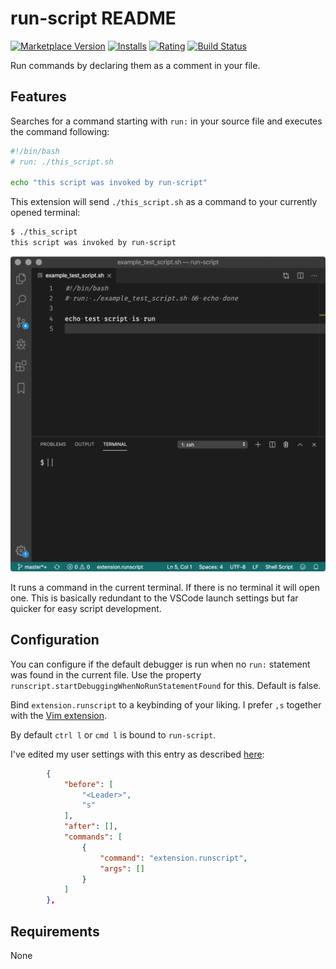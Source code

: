 # run-script README

[![Marketplace Version](https://vsmarketplacebadge.apphb.com/version/matthiaskuech.run-script.svg)](https://marketplace.visualstudio.com/items?itemName=matthiaskuech.run-script) [![Installs](https://vsmarketplacebadge.apphb.com/installs/matthiaskuech.run-script.svg)](https://marketplace.visualstudio.com/items?itemName=matthiaskuech.run-script) [![Rating](https://vsmarketplacebadge.apphb.com/rating/matthiaskuech.run-script.svg)](https://marketplace.visualstudio.com/items?itemName=matthiaskuech.run-script) [![Build Status](https://travis-ci.com/snipem/vscode-run-script.svg?branch=master)](https://travis-ci.com/snipem/vscode-run-script)

Run commands by declaring them as a comment in your file.

## Features

Searches for a command starting with `run:` in your source file and executes the command following:

```bash
#!/bin/bash
# run: ./this_script.sh

echo "this script was invoked by run-script"
```

This extension will send `./this_script.sh` as a command to your currently opened terminal:

```bash
$ ./this_script
this script was invoked by run-script
```

![Run command in terminal](assets/runscript.gif)

It runs a command in the current terminal. If there is no terminal it will open one. This is basically redundant to the VSCode launch settings but far quicker for easy script development.

## Configuration

You can configure if the default debugger is run when no `run:` statement was found in the current file. Use the property `runscript.startDebuggingWhenNoRunStatementFound` for this. Default is false.

Bind `extension.runscript` to a keybinding of your liking. I prefer `,s` together with the [Vim extension](http://aka.ms/vscodevim).

By default `ctrl l` or `cmd l` is bound to `run-script`.

I've edited my user settings with this entry as described [here](https://github.com/VSCodeVim/Vim#quick-example):

```json
        {
            "before": [
                "<Leader>",
                "s"
            ],
            "after": [],
            "commands": [
                {
                    "command": "extension.runscript",
                    "args": []
                }
            ]
        },
```

## Requirements

None
